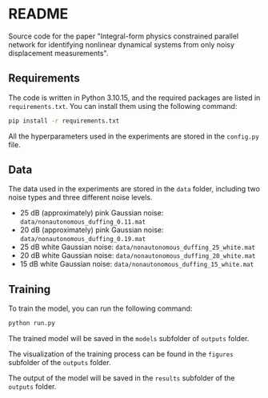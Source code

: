 # README

Source code for the paper "Integral-form physics constrained parallel network for identifying nonlinear dynamical systems from only noisy displacement measurements".

## Requirements

The code is written in Python 3.10.15, and the required packages are listed in `requirements.txt`. You can install them using the following command:

```bash
pip install -r requirements.txt
```

All the hyperparameters used in the experiments are stored in the `config.py` file.

## Data

The data used in the experiments are stored in the `data` folder, including two noise types and three different noise levels. 

- 25 dB (approximately) pink Gaussian noise: `data/nonautonomous_duffing_0.11.mat`
- 20 dB (approximately) pink Gaussian noise: `data/nonautonomous_duffing_0.19.mat`
- 25 dB white Gaussian noise: `data/nonautonomous_duffing_25_white.mat`
- 20 dB white Gaussian noise: `data/nonautonomous_duffing_20_white.mat`
- 15 dB white Gaussian noise: `data/nonautonomous_duffing_15_white.mat`

## Training

To train the model, you can run the following command:

```bash
python run.py
```

The trained model will be saved in the `models` subfolder of `outputs` folder.

The visualization of the training process can be found in the `figures` subfolder of the `outputs` folder.

The output of the model will be saved in the `results` subfolder of the `outputs` folder.

